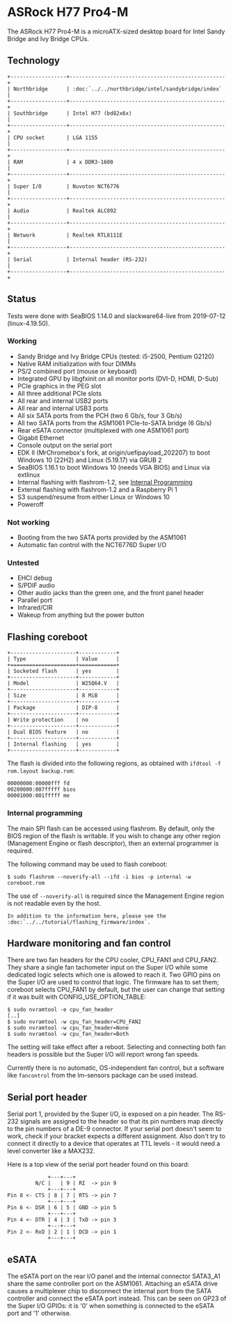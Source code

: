 # ASRock H77 Pro4-M

The ASRock H77 Pro4-M is a microATX-sized desktop board for Intel Sandy
Bridge and Ivy Bridge CPUs.

## Technology

```eval_rst
+------------------+--------------------------------------------------+
| Northbridge      | :doc:`../../northbridge/intel/sandybridge/index` |
+------------------+--------------------------------------------------+
| Southbridge      | Intel H77 (bd82x6x)                              |
+------------------+--------------------------------------------------+
| CPU socket       | LGA 1155                                         |
+------------------+--------------------------------------------------+
| RAM              | 4 x DDR3-1600                                    |
+------------------+--------------------------------------------------+
| Super I/O        | Nuvoton NCT6776                                  |
+------------------+--------------------------------------------------+
| Audio            | Realtek ALC892                                   |
+------------------+--------------------------------------------------+
| Network          | Realtek RTL8111E                                 |
+------------------+--------------------------------------------------+
| Serial           | Internal header (RS-232)                         |
+------------------+--------------------------------------------------+
```

## Status

Tests were done with SeaBIOS 1.14.0 and slackware64-live from 2019-07-12
(linux-4.19.50).

### Working

- Sandy Bridge and Ivy Bridge CPUs (tested: i5-2500, Pentium G2120)
- Native RAM initialization with four DIMMs
- PS/2 combined port (mouse or keyboard)
- Integrated GPU by libgfxinit on all monitor ports (DVI-D, HDMI, D-Sub)
- PCIe graphics in the PEG slot
- All three additional PCIe slots
- All rear and internal USB2 ports
- All rear and internal USB3 ports
- All six SATA ports from the PCH (two 6 Gb/s, four 3 Gb/s)
- All two SATA ports from the ASM1061 PCIe-to-SATA bridge (6 Gb/s)
- Rear eSATA connector (multiplexed with one ASM1061 port)
- Gigabit Ethernet
- Console output on the serial port
- EDK II (MrChromebox's fork, at origin/uefipayload_202207) to boot
Windows 10 (22H2) and Linux (5.19.17) via GRUB 2
- SeaBIOS 1.16.1 to boot Windows 10 (needs VGA BIOS) and Linux via
extlinux
- Internal flashing with flashrom-1.2, see
[Internal Programming](#internal-programming)
- External flashing with flashrom-1.2 and a Raspberry Pi 1
- S3 suspend/resume from either Linux or Windows 10
- Poweroff

### Not working

- Booting from the two SATA ports provided by the ASM1061
- Automatic fan control with the NCT6776D Super I/O

### Untested

- EHCI debug
- S/PDIF audio
- Other audio jacks than the green one, and the front panel header
- Parallel port
- Infrared/CIR
- Wakeup from anything but the power button

## Flashing coreboot

```eval_rst
+---------------------+------------+
| Type                | Value      |
+=====================+============+
| Socketed flash      | yes        |
+---------------------+------------+
| Model               | W25Q64.V   |
+---------------------+------------+
| Size                | 8 MiB      |
+---------------------+------------+
| Package             | DIP-8      |
+---------------------+------------+
| Write protection    | no         |
+---------------------+------------+
| Dual BIOS feature   | no         |
+---------------------+------------+
| Internal flashing   | yes        |
+---------------------+------------+
```

The flash is divided into the following regions, as obtained with
`ifdtool -f rom.layout backup.rom`:
```
00000000:00000fff fd
00200000:007fffff bios
00001000:001fffff me
```

### Internal programming

The main SPI flash can be accessed using flashrom. By default, only
the BIOS region of the flash is writable. If you wish to change any
other region (Management Engine or flash descriptor), then an external
programmer is required.

The following command may be used to flash coreboot:

```
$ sudo flashrom --noverify-all --ifd -i bios -p internal -w coreboot.rom
```

The use of `--noverify-all` is required since the Management Engine
region is not readable even by the host.

```eval_rst
In addition to the information here, please see the
:doc:`../../tutorial/flashing_firmware/index`.
```

## Hardware monitoring and fan control

There are two fan headers for the CPU cooler, CPU_FAN1 and CPU_FAN2. They share
a single fan tachometer input on the Super I/O while some dedicated logic
selects which one is allowed to reach it. Two GPIO pins on the Super I/O are
used to control that logic. The firmware has to set them; coreboot selects
CPU_FAN1 by default, but the user can change that setting if it was built with
CONFIG_USE_OPTION_TABLE:

```
$ sudo nvramtool -e cpu_fan_header
[..]
$ sudo nvramtool -w cpu_fan_header=CPU_FAN2
$ sudo nvramtool -w cpu_fan_header=None
$ sudo nvramtool -w cpu_fan_header=Both
```

The setting will take effect after a reboot. Selecting and connecting both fan
headers is possible but the Super I/O will report wrong fan speeds.

Currently there is no automatic, OS-independent fan control, but a software
like `fancontrol` from the lm-sensors package can be used instead.

## Serial port header

Serial port 1, provided by the Super I/O, is exposed on a pin header. The
RS-232 signals are assigned to the header so that its pin numbers map directly
to the pin numbers of a DE-9 connector. If your serial port doesn't seem to
work, check if your bracket expects a different assignment. Also don't try to
connect it directly to a device that operates at TTL levels - it would need a
level converter like a MAX232.

Here is a top view of the serial port header found on this board:

                 +---+---+
             N/C |   | 9 | RI  -> pin 9
                 +---+---+
    Pin 8 <- CTS | 8 | 7 | RTS -> pin 7
                 +---+---+
    Pin 6 <- DSR | 6 | 5 | GND -> pin 5
                 +---+---+
    Pin 4 <- DTR | 4 | 3 | TxD -> pin 3
                 +---+---+
    Pin 2 <- RxD | 2 | 1 | DCD -> pin 1
                 +---+---+

## eSATA

The eSATA port on the rear I/O panel and the internal connector SATA3_A1 share
the same controller port on the ASM1061. Attaching an eSATA drive causes a
multiplexer chip to disconnect the internal port from the SATA controller and
connect the eSATA port instead. This can be seen on GP23 of the Super I/O
GPIOs: it is '0' when something is connected to the eSATA port and '1'
otherwise.

